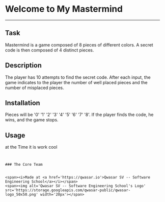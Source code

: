 # Welcome to My Mastermind
***

## Task
Mastermind is a game composed of 8 pieces of different colors. 
A secret code is then composed of 4 distinct pieces.

## Description
The player has 10 attempts to find the secret code.
After each input, the game indicates to the player the number of well placed pieces and the number of misplaced pieces.

## Installation
Pieces will be '0' '1' '2' '3' '4' '5' '6' '7' '8'.
If the player finds the code, he wins, and the game stops.

## Usage
at the Time it is work cool 
```


### The Core Team


<span><i>Made at <a href='https://qwasar.io'>Qwasar SV -- Software Engineering School</a></i></span>
<span><img alt='Qwasar SV -- Software Engineering School's Logo' src='https://storage.googleapis.com/qwasar-public/qwasar-logo_50x50.png' width='20px'></span>
